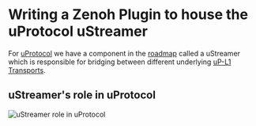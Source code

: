 # Writing a Zenoh Plugin to house the uProtocol uStreamer

For [uProtocol](https://github.com/eclipse-uprotocol) we have a component in the [roadmap](https://docs.google.com/document/d/1KIz5Jdg6uz7Cd31SElPn8oXyGyYRt_y0YFChX7FfKNg/edit?usp=sharing) called a uStreamer which is responsible for bridging between different underlying [uP-L1 Transports](https://github.com/eclipse-uprotocol/up-spec/tree/main/up-l1).

## uStreamer's role in uProtocol

![uStreamer role in uProtocol](/004-writing-zenoh-plugin-assets/ustreamer-role.png "uStreamer role in uProtocol")
